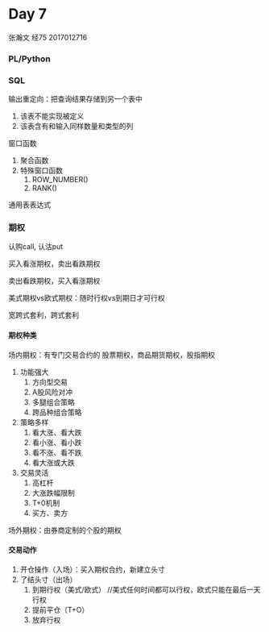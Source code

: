 # Day 7

张瀚文 经75 2017012716

### PL/Python

### SQL

输出重定向：把查询结果存储到另一个表中

1. 该表不能实现被定义
2. 该表含有和输入同样数量和类型的列

窗口函数

1. 聚合函数
2. 特殊窗口函数
   1. ROW_NUMBER()
   2. RANK()

通用表表达式

### 期权

认购call, 认沽put

买入看涨期权，卖出看跌期权

卖出看跌期权，买入看涨期权

美式期权vs欧式期权：随时行权vs到期日才可行权

宽跨式套利，跨式套利

#### 期权种类

场内期权：有专门交易合约的 股票期权，商品期货期权，股指期权

1. 功能强大
   1. 方向型交易
   2. A股风险对冲
   3. 多腿组合策略
   4. 跨品种组合策略
2. 策略多样
   1. 看大涨、看大跌
   2. 看小涨、看小跌
   3. 看不涨、看不跌
   4. 看大涨或大跌
3. 交易灵活
   1. 高杠杆
   2. 大涨跌幅限制
   3. T+0机制
   4. 买方、卖方

场外期权：由券商定制的个股的期权

#### 交易动作

1. 开仓操作（入场）：买入期权合约，新建立头寸
2. 了结头寸（出场）
   1. 到期行权（美式/欧式） //美式任何时间都可以行权，欧式只能在最后一天行权
   2. 提前平仓（T+O）
   3. 放弃行权